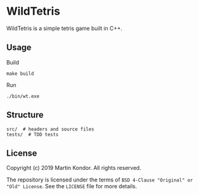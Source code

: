 # WildTetris

WildTetris is a simple tetris game built in C++.

## Usage

Build 

```shell
make build
```

Run 

```shell
./bin/wt.exe
```

## Structure

```
src/  # headers and source files
tests/  # TDD tests
```

## License

Copyright (c) 2019 Martin Kondor.
All rights reserved.

The repository is licensed under the terms of ```BSD 4-Clause "Original" or "Old" License```.
See the ```LICENSE``` file for more details.
